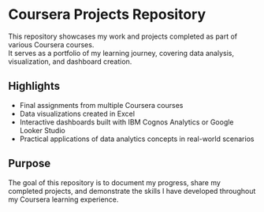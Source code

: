 # Coursera Projects Repository

This repository showcases my work and projects completed as part of various Coursera courses.  
It serves as a portfolio of my learning journey, covering data analysis, visualization, and dashboard creation.  

## Highlights
- Final assignments from multiple Coursera courses
- Data visualizations created in Excel
- Interactive dashboards built with IBM Cognos Analytics or Google Looker Studio
- Practical applications of data analytics concepts in real-world scenarios

## Purpose
The goal of this repository is to document my progress, share my completed projects, and demonstrate the skills I have developed throughout my Coursera learning experience.
